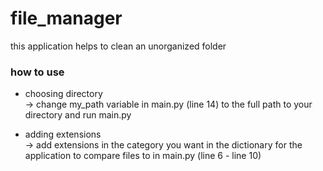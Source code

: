 # file_manager
this application helps to clean an unorganized folder

### how to use
- choosing directory  
-> change my_path variable in main.py (line 14) to the full path to your directory and run main.py

- adding extensions  
-> add extensions in the category you want in the dictionary for the application to compare files to in main.py (line 6 - line 10)

